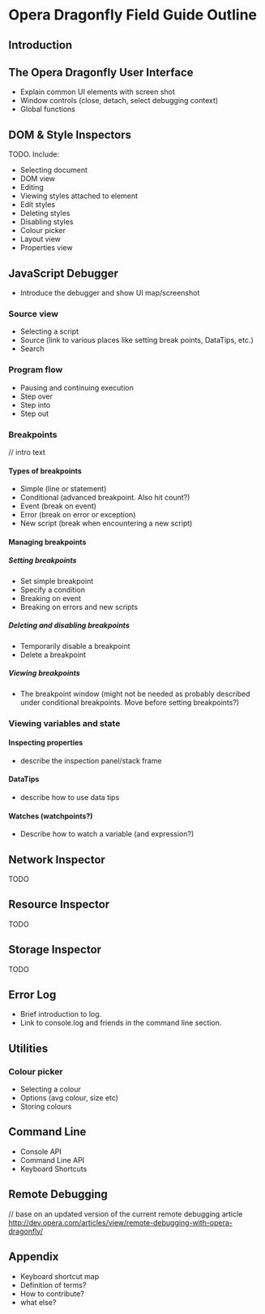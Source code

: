 # Opera Dragonfly Field Guide Outline #

## Introduction ##

## The Opera Dragonfly User Interface ##

* Explain common UI elements with screen shot
* Window controls (close, detach, select debugging context)
* Global functions

## DOM & Style Inspectors ##
TODO. Include:
* Selecting document
* DOM view
* Editing
* Viewing styles attached to element
* Edit styles
* Deleting styles
* Disabling styles
* Colour picker
* Layout view
* Properties view

## JavaScript Debugger ##
* Introduce the debugger and show UI map/screenshot 

### Source view ###
* Selecting a script
* Source (link to various places like setting break points, DataTips, etc.)
* Search

### Program flow ###
* Pausing and continuing execution 
* Step over
* Step into
* Step out

### Breakpoints ###
// intro text

#### Types of breakpoints ####
* Simple (line or statement)
* Conditional (advanced breakpoint. Also hit count?)
* Event (break on event)
* Error (break on error or exception)
* New script (break when encountering a new script)

#### Managing breakpoints ####

##### Setting breakpoints #####
* Set simple breakpoint
* Specify a condition 
* Breaking on event
* Breaking on errors and new scripts

##### Deleting and disabling breakpoints #####
* Temporarily disable a breakpoint
* Delete a breakpoint

##### Viewing breakpoints #####
* The breakpoint window (might not be needed as probably described under conditional breakpoints. Move before setting breakpoints?)

### Viewing variables and state ###

#### Inspecting properties ####
* describe the inspection panel/stack frame

#### DataTips ####
* describe how to use data tips 

#### Watches (watchpoints?) ####
* Describe how to watch a variable (and expression?)

## Network Inspector ##
TODO

## Resource Inspector ##
TODO

## Storage Inspector ##
TODO

## Error Log ##
* Brief introduction to log. 
* Link to console.log and friends in the command line section.

## Utilities ##
### Colour picker ###
* Selecting a colour
* Options (avg colour, size etc)
* Storing colours 

## Command Line ##
* Console API
* Command Line API
* Keyboard Shortcuts

## Remote Debugging ##
// base on an updated version of the current remote debugging article http://dev.opera.com/articles/view/remote-debugging-with-opera-dragonfly/

## Appendix ##
* Keyboard shortcut map
* Definition of terms?
* How to contribute?
* what else?
